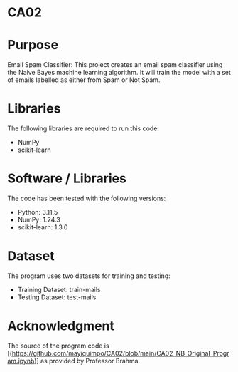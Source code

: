 # CA02

# Purpose
Email Spam Classifier:
This project creates an email spam classifier using the Naive Bayes machine learning algorithm. It will train the model with a set of emails labelled as either from Spam or Not Spam.

# Libraries
The following libraries are required to run this code:
- NumPy
- scikit-learn

# Software / Libraries
The code has been tested with the following versions:
- Python: 3.11.5
- NumPy: 1.24.3
- scikit-learn: 1.3.0

# Dataset
The program uses two datasets for training and testing:
- Training Dataset: train-mails 
- Testing Dataset: test-mails 

# Acknowledgment
The source of the program code is [(https://github.com/mayiquimpo/CA02/blob/main/CA02_NB_Original_Program.ipynb)] as provided by Professor Brahma.
